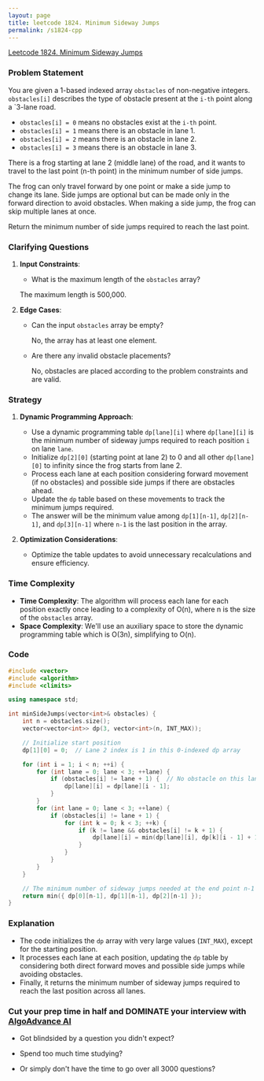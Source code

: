 ```yaml
---
layout: page
title: leetcode 1824. Minimum Sideway Jumps
permalink: /s1824-cpp
---
```

[Leetcode 1824. Minimum Sideway Jumps](https://algoadvance.github.io/algoadvance/l1824)
### Problem Statement

You are given a 1-based indexed array `obstacles` of non-negative integers. `obstacles[i]` describes the type of obstacle present at the `i-th` point along a `3-lane road. 
- `obstacles[i] = 0` means no obstacles exist at the `i-th` point.
- `obstacles[i] = 1` means there is an obstacle in lane 1.
- `obstacles[i] = 2` means there is an obstacle in lane 2.
- `obstacles[i] = 3` means there is an obstacle in lane 3.

There is a frog starting at lane 2 (middle lane) of the road, and it wants to travel to the last point (n-th point) in the minimum number of side jumps.

The frog can only travel forward by one point or make a side jump to change its lane. Side jumps are optional but can be made only in the forward direction to avoid obstacles. When making a side jump, the frog can skip multiple lanes at once.

Return the minimum number of side jumps required to reach the last point.

### Clarifying Questions

1. **Input Constraints**:
   - What is the maximum length of the `obstacles` array?
   
   The maximum length is 500,000.

2. **Edge Cases**:
   - Can the input `obstacles` array be empty?
     
     No, the array has at least one element.
   
   - Are there any invalid obstacle placements?
     
     No, obstacles are placed according to the problem constraints and are valid.

### Strategy

1. **Dynamic Programming Approach**:
   - Use a dynamic programming table `dp[lane][i]` where `dp[lane][i]` is the minimum number of sideway jumps required to reach position `i` on lane `lane`.
   - Initialize `dp[2][0]` (starting point at lane 2) to 0 and all other `dp[lane][0]` to infinity since the frog starts from lane 2.
   - Process each lane at each position considering forward movement (if no obstacles) and possible side jumps if there are obstacles ahead.
   - Update the `dp` table based on these movements to track the minimum jumps required.
   - The answer will be the minimum value among `dp[1][n-1]`, `dp[2][n-1]`, and `dp[3][n-1]` where `n-1` is the last position in the array.

2. **Optimization Considerations**:
   - Optimize the table updates to avoid unnecessary recalculations and ensure efficiency.

### Time Complexity

- **Time Complexity**: The algorithm will process each lane for each position exactly once leading to a complexity of O(n), where n is the size of the `obstacles` array.
- **Space Complexity**: We'll use an auxiliary space to store the dynamic programming table which is O(3n), simplifying to O(n).

### Code

```cpp
#include <vector>
#include <algorithm>
#include <climits>

using namespace std;

int minSideJumps(vector<int>& obstacles) {
    int n = obstacles.size();
    vector<vector<int>> dp(3, vector<int>(n, INT_MAX));

    // Initialize start position
    dp[1][0] = 0;  // Lane 2 index is 1 in this 0-indexed dp array

    for (int i = 1; i < n; ++i) {
        for (int lane = 0; lane < 3; ++lane) {
            if (obstacles[i] != lane + 1) {  // No obstacle on this lane at position i
                dp[lane][i] = dp[lane][i - 1];
            }
        }
        for (int lane = 0; lane < 3; ++lane) {
            if (obstacles[i] != lane + 1) {
                for (int k = 0; k < 3; ++k) {
                    if (k != lane && obstacles[i] != k + 1) {
                        dp[lane][i] = min(dp[lane][i], dp[k][i - 1] + 1);
                    }
                }
            }
        }
    }

    // The minimum number of sideway jumps needed at the end point n-1
    return min({ dp[0][n-1], dp[1][n-1], dp[2][n-1] });
}
```

### Explanation

- The code initializes the `dp` array with very large values (`INT_MAX`), except for the starting position.
- It processes each lane at each position, updating the `dp` table by considering both direct forward moves and possible side jumps while avoiding obstacles.
- Finally, it returns the minimum number of sideway jumps required to reach the last position across all lanes.


### Cut your prep time in half and DOMINATE your interview with [AlgoAdvance AI](https://algoAdvance.com)

- Got blindsided by a question you didn't expect?

- Spend too much time studying?

- Or simply don't have the time to go over all 3000 questions?

